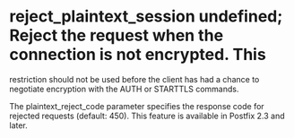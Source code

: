 # reject_plaintext_session undefined; Reject the request when the connection is not encrypted. This
restriction should not be used before the client has had a chance
to negotiate encryption with the AUTH or STARTTLS commands.

The plaintext_reject_code parameter specifies the response
code for rejected requests (default:  450).  This feature is available
in Postfix 2.3 and later. 